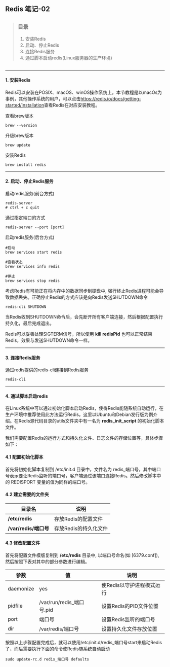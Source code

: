 ## Redis 笔记-02

> ##
> ### 目录
> 1. 安装Redis
> 2. 启动、停止Redis
> 3. 连接Redis服务
> 4. 通过脚本启动redis(Linux服务器的生产环境)
> ##

---

#### 1. 安装Redis

Redis可以安装在POSIX、macOS、winOS操作系统上，本节教程是以macOs为事例，其他操作系统的用户，可以点击<a>https://redis.io/docs/getting-started/installation</a>查看Redis在对应安装教程。

查看brew版本
```
brew --version
```

升级brew版本
```
brew update
```

安装Redis
```
brew install redis
```
---

#### 2. 启动、停止Redis服务

启动redis服务(前台方式)
```
redis-server
# ctrl + c quit
```

通过指定端口的方式
```
redis-server --port [port]
```

启动redis服务(后台方式)
```
#启动
brew services start redis

#查看状态
brew services info redis

#停止
brew services stop redis
```

考虑Redis有可能正在将内存中的数据同步到硬盘中, 强行终止Redis进程可能会导致数据丢失。正确停止Redis的方式应该是向Redis发送SHUTDOWN命令
```
redis-cli SHUTDOWN
```
当Redis收到SHUTDOWN命令后，会先断开所有客户端连接，然后根据配置执行持久化，最后完成退出。

Redis可以妥善处理SIGTERM信号，所以使用 <b>kill redisPid</b> 也可以正常结束Redis，效果与发送SHUTDOWN命令一样。

---

#### 3. 连接Redis服务

通过redis提供的redis-cli连接到Redis服务
```
redis-cli
```

---

#### 4. 通过脚本启动redis

在Linux系统中可以通过初始化脚本启动Redis，使得Redis能随系统自动运行，在生产环境中推荐使用此方法运行Redis，这里以Ubuntu和Debian发行版为例介绍。在Redis源代码目录的utils文件夹中有一名为 <b>redis_init_script</b> 的初始化脚本文件。

我们需要配置Redis的运行方式和持久化文件、日志文件的存储位置等，具体步骤如下：

#### 4.1 配置初始化脚本

首先将初始化脚本复制到 /etc/init.d 目录中，文件名为 redis_端口号，其中端口号表示要让Redis监听的端口号，客户端通过该端口连接Redis。然后修改脚本中的 REDISPORT 变量的值为同样的端口号。
#### 4.2 建立需要的文件夹

| 目录名 | 说明 |
| ----- | --- |
| <b>/etc/redis</b> | 存放Redis的配置文件 |
| <b>/var/redis/端口号</b> | 存放Redis的持久化文件 |
#### 4.3 修改配置文件

首先将配置文件模版复制到 <b>/etc/redis</b> 目录中, 以端口号命名(如 [6379.conf]), 然后按照下表对其中的部分参数进行编辑。

| 参数 | 值 | 说明 |
| ---  | --- | --- |
| daemonize | yes | 使Redis以守护进程模式运行 |
| pidfile | /var/run/redis_端口号.pid | 设置Redis的PID文件位置 |
| port | 端口号 | 设置Redis监听的端口号 |
| dir | /var/redis/端口号 | 设置持久化文件存放位置 |

按照以上步骤配置完成后，就可以使用/etc/init.d/redis_端口号start来启动Redis了，而后需要执行下面的命令使Redis随系统自动启动
```
sudo update-rc.d redis_端口号 defaults
```
